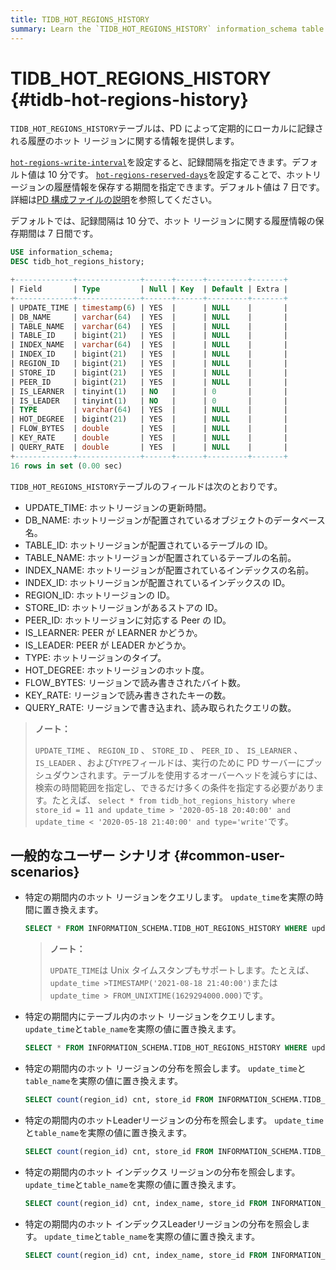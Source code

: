 ```yaml
---
title: TIDB_HOT_REGIONS_HISTORY
summary: Learn the `TIDB_HOT_REGIONS_HISTORY` information_schema table.
---
```


# TIDB_HOT_REGIONS_HISTORY {#tidb-hot-regions-history}

`TIDB_HOT_REGIONS_HISTORY`テーブルは、PD によって定期的にローカルに記録される履歴のホット リージョンに関する情報を提供します。

<CustomContent platform="tidb">

[`hot-regions-write-interval`](/pd-configuration-file.md#hot-regions-write-interval-new-in-v540)を設定すると、記録間隔を指定できます。デフォルト値は 10 分です。 [`hot-regions-reserved-days`](/pd-configuration-file.md#hot-regions-reserved-days-new-in-v540)を設定することで、ホットリージョンの履歴情報を保存する期間を指定できます。デフォルト値は 7 日です。詳細は[PD 構成ファイルの説明](/pd-configuration-file.md#hot-regions-write-interval-new-in-v540)を参照してください。

</CustomContent>

<CustomContent platform="tidb-cloud">

デフォルトでは、記録間隔は 10 分で、ホット リージョンに関する履歴情報の保存期間は 7 日間です。

</CustomContent>


```sql
USE information_schema;
DESC tidb_hot_regions_history;
```

```sql
+-------------+--------------+------+------+---------+-------+
| Field       | Type         | Null | Key  | Default | Extra |
+-------------+--------------+------+------+---------+-------+
| UPDATE_TIME | timestamp(6) | YES  |      | NULL    |       |
| DB_NAME     | varchar(64)  | YES  |      | NULL    |       |
| TABLE_NAME  | varchar(64)  | YES  |      | NULL    |       |
| TABLE_ID    | bigint(21)   | YES  |      | NULL    |       |
| INDEX_NAME  | varchar(64)  | YES  |      | NULL    |       |
| INDEX_ID    | bigint(21)   | YES  |      | NULL    |       |
| REGION_ID   | bigint(21)   | YES  |      | NULL    |       |
| STORE_ID    | bigint(21)   | YES  |      | NULL    |       |
| PEER_ID     | bigint(21)   | YES  |      | NULL    |       |
| IS_LEARNER  | tinyint(1)   | NO   |      | 0       |       |
| IS_LEADER   | tinyint(1)   | NO   |      | 0       |       |
| TYPE        | varchar(64)  | YES  |      | NULL    |       |
| HOT_DEGREE  | bigint(21)   | YES  |      | NULL    |       |
| FLOW_BYTES  | double       | YES  |      | NULL    |       |
| KEY_RATE    | double       | YES  |      | NULL    |       |
| QUERY_RATE  | double       | YES  |      | NULL    |       |
+-------------+--------------+------+------+---------+-------+
16 rows in set (0.00 sec)
```

`TIDB_HOT_REGIONS_HISTORY`テーブルのフィールドは次のとおりです。

-   UPDATE_TIME: ホットリージョンの更新時間。
-   DB_NAME: ホットリージョンが配置されているオブジェクトのデータベース名。
-   TABLE_ID: ホットリージョンが配置されているテーブルの ID。
-   TABLE_NAME: ホットリージョンが配置されているテーブルの名前。
-   INDEX_NAME: ホットリージョンが配置されているインデックスの名前。
-   INDEX_ID: ホットリージョンが配置されているインデックスの ID。
-   REGION_ID: ホットリージョンの ID。
-   STORE_ID: ホットリージョンがあるストアの ID。
-   PEER_ID: ホットリージョンに対応する Peer の ID。
-   IS_LEARNER: PEER が LEARNER かどうか。
-   IS_LEADER: PEER が LEADER かどうか。
-   TYPE: ホットリージョンのタイプ。
-   HOT_DEGREE: ホットリージョンのホット度。
-   FLOW_BYTES: リージョンで読み書きされたバイト数。
-   KEY_RATE: リージョンで読み書きされたキーの数。
-   QUERY_RATE: リージョンで書き込まれ、読み取られたクエリの数。

> **ノート：**
>
> `UPDATE_TIME` 、 `REGION_ID` 、 `STORE_ID` 、 `PEER_ID` 、 `IS_LEARNER` 、 `IS_LEADER` 、および`TYPE`フィールドは、実行のために PD サーバーにプッシュダウンされます。テーブルを使用するオーバーヘッドを減らすには、検索の時間範囲を指定し、できるだけ多くの条件を指定する必要があります。たとえば、 `select * from tidb_hot_regions_history where store_id = 11 and update_time > '2020-05-18 20:40:00' and update_time < '2020-05-18 21:40:00' and type='write'`です。

## 一般的なユーザー シナリオ {#common-user-scenarios}

-   特定の期間内のホット リージョンをクエリします。 `update_time`を実際の時間に置き換えます。

    
    ```sql
    SELECT * FROM INFORMATION_SCHEMA.TIDB_HOT_REGIONS_HISTORY WHERE update_time >'2021-08-18 21:40:00' and update_time <'2021-09-19 00:00:00';
    ```

    > **ノート：**
    >
    > `UPDATE_TIME`は Unix タイムスタンプもサポートします。たとえば、 `update_time >TIMESTAMP('2021-08-18 21:40:00')`または`update_time > FROM_UNIXTIME(1629294000.000)`です。

-   特定の期間内にテーブル内のホット リージョンをクエリします。 `update_time`と`table_name`を実際の値に置き換えます。

    
    ```SQL
    SELECT * FROM INFORMATION_SCHEMA.TIDB_HOT_REGIONS_HISTORY WHERE update_time >'2021-08-18 21:40:00' and update_time <'2021-09-19 00:00:00' and TABLE_NAME = 'table_name';
    ```

-   特定の期間内のホット リージョンの分布を照会します。 `update_time`と`table_name`を実際の値に置き換えます。

    
    ```sql
    SELECT count(region_id) cnt, store_id FROM INFORMATION_SCHEMA.TIDB_HOT_REGIONS_HISTORY WHERE update_time >'2021-08-18 21:40:00' and update_time <'2021-09-19 00:00:00' and table_name = 'table_name' GROUP BY STORE_ID ORDER BY cnt DESC;
    ```

-   特定の期間内のホットLeaderリージョンの分布を照会します。 `update_time`と`table_name`を実際の値に置き換えます。

    
    ```sql
    SELECT count(region_id) cnt, store_id FROM INFORMATION_SCHEMA.TIDB_HOT_REGIONS_HISTORY WHERE update_time >'2021-08-18 21:40:00' and update_time <'2021-09-19 00:00:00' and table_name = 'table_name' and is_leader=1 GROUP BY STORE_ID ORDER BY cnt DESC;
    ```

-   特定の期間内のホット インデックス リージョンの分布を照会します。 `update_time`と`table_name`を実際の値に置き換えます。

    
    ```sql
    SELECT count(region_id) cnt, index_name, store_id FROM INFORMATION_SCHEMA.TIDB_HOT_REGIONS_HISTORY WHERE update_time >'2021-08-18 21:40:00' and update_time <'2021-09-19 00:00:00' and table_name = 'table_name' group by index_name, store_id order by index_name,cnt desc;
    ```

-   特定の期間内のホット インデックスLeaderリージョンの分布を照会します。 `update_time`と`table_name`を実際の値に置き換えます。

    
    ```sql
    SELECT count(region_id) cnt, index_name, store_id FROM INFORMATION_SCHEMA.TIDB_HOT_REGIONS_HISTORY WHERE update_time >'2021-08-18 21:40:00' and update_time <'2022-09-19 00:00:00' and table_name = 'table_name' and is_leader=1 group by index_name, store_id order by index_name,cnt desc;
    ```
